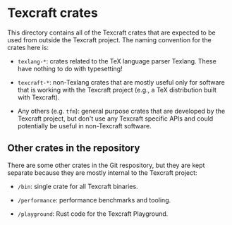 # Texcraft crates

This directory contains all of the Texcraft crates that
  are expected to be used from outside the Texcraft project.
The naming convention for the crates here is:

- `texlang-*`: crates related to the TeX language parser Texlang. 
  These have nothing to do with typesetting!

- `texcraft-*`: non-Texlang crates that are mostly useful only for software
  that is working with the Texcraft project (e.g., a TeX distribution built with Texcraft).

- Any others (e.g. `tfm`): general purpose crates that are developed by the Texcraft project,
  but don't use any Texcraft specific APIs and could potentially be useful
  in non-Texcraft software.

## Other crates in the repository

There are some other crates in the Git respository, but they
  are kept separate because they are mostly internal to the Texcraft project:

- `/bin`: single crate for all Texcraft binaries.

- `/performance`: performance benchmarks and tooling.

- `/playground`: Rust code for the Texcraft Playground.
